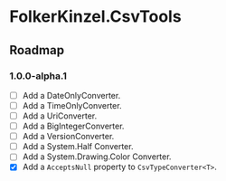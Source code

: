 
# FolkerKinzel.CsvTools
## Roadmap

### 1.0.0-alpha.1
- [ ] Add a DateOnlyConverter.
- [ ] Add a TimeOnlyConverter.
- [ ] Add a UriConverter.
- [ ] Add a BigIntegerConverter.
- [ ] Add a VersionConverter.
- [ ] Add a System.Half Converter.
- [ ] Add a System.Drawing.Color Converter.
- [x] Add a `AcceptsNull` property to `CsvTypeConverter<T>`.